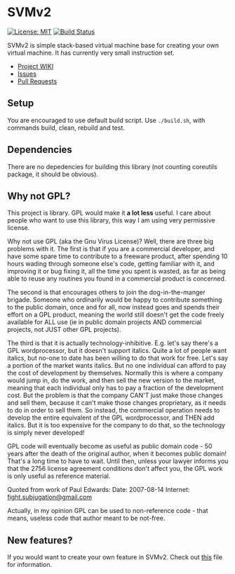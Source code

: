 
# SVMv2

[![License: MIT](https://img.shields.io/badge/License-MIT-yellow.svg)](https://opensource.org/licenses/MIT)
[![Build Status](https://travis-ci.org/KrzysztofSzewczyk/SVMv2.svg?branch=master)](https://travis-ci.org/KrzysztofSzewczyk/SVMv2)

SVMv2 is simple stack-based virtual machine base for creating your own virtual machine. It has currently very small instruction set.
 * [Project WIKI](https://github.com/KrzysztofSzewczyk/SVMv2/wiki)
 * [Issues](https://github.com/KrzysztofSzewczyk/SVMv2/issues)
 * [Pull Requests](https://github.com/KrzysztofSzewczyk/SVMv2/pulls)

## Setup

You are encouraged to use default build script. Use `./build.sh`, with commands build, clean, rebuild and test.

## Dependencies

There are no depedencies for building this library (not counting coreutils package, it should be obvious).

## Why not GPL?

This project is library. GPL would make it **a lot less** useful. I care about people who want to use this library,
this way I am using very permissive license.

Why not use GPL (aka the Gnu Virus License)?  Well, there are three
big problems with it.  The first is that if you are a commercial
developer, and have some spare time to contribute to a freeware
product, after spending 10 hours wading through someone else's code,
getting familiar with it, and improving it or bug fixing it, all the
time you spent is wasted, as far as being able to reuse any routines
you found in a commercial product is concerned.  

The second is that encourages others to join the dog-in-the-manger 
brigade.  Someone who ordinarily would be happy to contribute something
to the public domain, once and for all, now instead goes and spends their 
effort on a GPL product, meaning the world still doesn't get the code 
freely available for ALL use (ie in public domain projects AND commercial 
projects, not JUST other GPL projects).

The third is that it is actually technology-inhibitive.  E.g. let's
say there's a GPL wordprocessor, but it doesn't support italics.
Quite a lot of people want italics, but no-one to date has been 
willing to do that work for free.  Let's say a portion of the market
wants italics.  But no one individual can afford to pay the cost of
development by themselves.  Normally this is where a company would
jump in, do the work, and then sell the new version to the market,
meaning that each individual only has to pay a fraction of the
development cost.  But the problem is that the company CAN'T just
make those changes and sell them, because it can't make those
changes proprietary, as it needs to do in order to sell them.  So
instead, the commercial operation needs to develop the entire
equivalent of the GPL wordprocessor, and THEN add italics.  But it
is too expensive for the company to do that, so the technology is
simply never developed!

GPL code will eventually become as useful as public domain code - 50 
years after the death of the original author, when it becomes public 
domain!  That's a long time to have to wait.  Until then, unless your
lawyer informs you that the 2756 license agreement conditions don't 
affect you, the GPL work is only useful as reference material.

Quoted from work of Paul Edwards:
Date:     2007-08-14
Internet: fight.subjugation@gmail.com

Actually, in my opinion GPL can be used to non-reference code - that
means, useless code that author meant to be not-free.

## New features?

If you would want to create your own feature in SVMv2. Check out [this](https://github.com/KrzysztofSzewczyk/SVMv2/blob/master/CONTRIBUTING.md) file for information.
